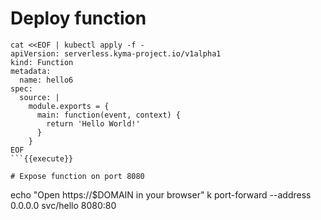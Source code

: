 
# Deploy function

```
cat <<EOF | kubectl apply -f -
apiVersion: serverless.kyma-project.io/v1alpha1
kind: Function
metadata:
  name: hello6
spec:
  source: |
    module.exports = {
      main: function(event, context) {
        return 'Hello World!'
      }
    }
EOF
```{{execute}}

# Expose function on port 8080 

```
echo "Open https://$DOMAIN in your browser"
k port-forward --address 0.0.0.0 svc/hello 8080:80
```{{execute}}


